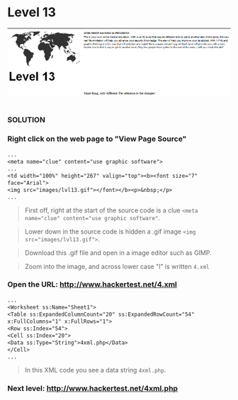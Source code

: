 # Level 13

![Alt text](Level13.PNG?raw=true)

#
### SOLUTION
 
### Right click on the web page to "View Page Source"

	...
	<meta name="clue" content="use graphic software">
	...
	<td width="100%" height="267" valign="top"><b><font size="7" face="Arial">
	<img src="images/lvl13.gif"></font></b><p>&nbsp;</p>
	...
	
> First off, right at the start of the source code is a clue `<meta name="clue" content="use graphic software"`.

> Lower down in the source code is hidden a .gif image `<img src="images/lvl13.gif">`.

> Download this .gif file and open in a image editor such as GIMP.

> Zoom into the image, and across lower case "l" is written `4.xml`

### Open the URL: http://www.hackertest.net/4.xml
	...
	<Worksheet ss:Name="Sheet1">
	<Table ss:ExpandedColumnCount="20" ss:ExpandedRowCount="54" x:FullColumns="1" x:FullRows="1">
	<Row ss:Index="54">
	<Cell ss:Index="20">
	<Data ss:Type="String">4xml.php</Data>
	</Cell>
	...

> In this XML code you see a data string `4xml.php`.

### Next level: http://www.hackertest.net/4xml.php
